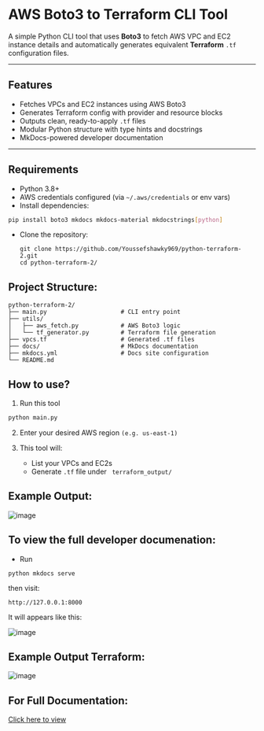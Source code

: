 # AWS Boto3 to Terraform CLI Tool

A simple Python CLI tool that uses **Boto3** to fetch AWS VPC and EC2 instance details and automatically generates equivalent **Terraform** `.tf` configuration files.

---

##  Features

-  Fetches VPCs and EC2 instances using AWS Boto3
-  Generates Terraform config with provider and resource blocks
-  Outputs clean, ready-to-apply `.tf` files
-  Modular Python structure with type hints and docstrings
-  MkDocs-powered developer documentation

---

##  Requirements

- Python 3.8+
- AWS credentials configured (via `~/.aws/credentials` or env vars)
- Install dependencies:

```bash
pip install boto3 mkdocs mkdocs-material mkdocstrings[python]
```
- Clone the repository:
  ```
  git clone https://github.com/Youssefshawky969/python-terraform-2.git
  cd python-terraform-2/
  ```

## Project Structure:
```
python-terraform-2/
├── main.py                     # CLI entry point
├── utils/
│   ├── aws_fetch.py            # AWS Boto3 logic
│   └── tf_generator.py         # Terraform file generation
├── vpcs.tf                     # Generated .tf files
├── docs/                       # MkDocs documentation
├── mkdocs.yml                  # Docs site configuration
└── README.md

```

##  How to use?

1. Run this tool

```bash
python main.py
```
2. Enter your desired AWS region ```(e.g. us-east-1)``` 

3. This tool will:
      - List your VPCs and EC2s
      - Generate ``` .tf ``` file under ``` terraform_output/```


## Example Output:

![image](https://github.com/user-attachments/assets/3664f067-b961-4f60-9092-43db93aa424c)




## To view the full developer documenation:

- Run

```
python mkdocs serve
```
then visit:
```
http://127.0.0.1:8000
```
It will appears like this:

![image](https://github.com/user-attachments/assets/510d4412-fe89-4bdf-a7f7-5be6b0dfc0ff)


## Example Output  Terraform:
![image](https://github.com/user-attachments/assets/d5b1e21e-7d1a-4d46-a800-607005ad4301)

## For Full Documentation:
[Click here to view](https://youssefshawky969.github.io/python-terraform-2/)







